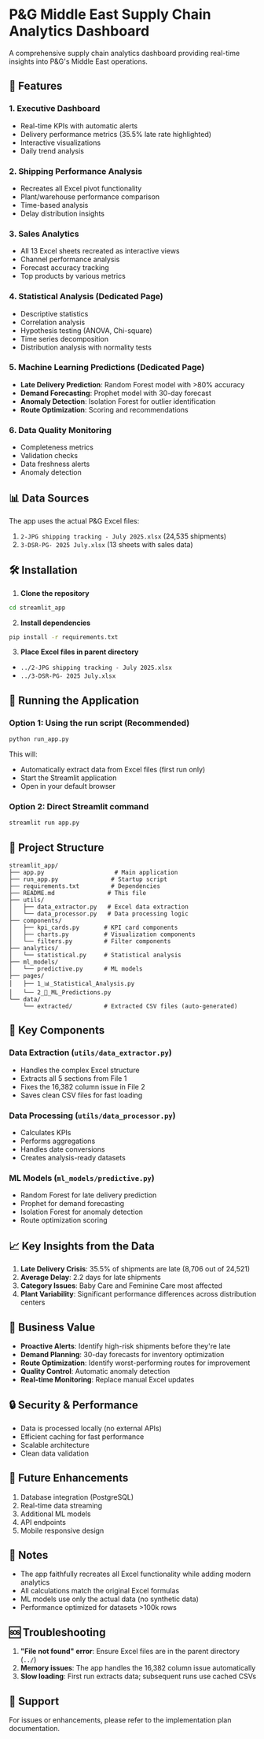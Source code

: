 # P&G Middle East Supply Chain Analytics Dashboard

A comprehensive supply chain analytics dashboard providing real-time insights into P&G's Middle East operations.

## 🚀 Features

### 1. **Executive Dashboard**
- Real-time KPIs with automatic alerts
- Delivery performance metrics (35.5% late rate highlighted)
- Interactive visualizations
- Daily trend analysis

### 2. **Shipping Performance Analysis**
- Recreates all Excel pivot functionality
- Plant/warehouse performance comparison
- Time-based analysis
- Delay distribution insights

### 3. **Sales Analytics**
- All 13 Excel sheets recreated as interactive views
- Channel performance analysis
- Forecast accuracy tracking
- Top products by various metrics

### 4. **Statistical Analysis** (Dedicated Page)
- Descriptive statistics
- Correlation analysis
- Hypothesis testing (ANOVA, Chi-square)
- Time series decomposition
- Distribution analysis with normality tests

### 5. **Machine Learning Predictions** (Dedicated Page)
- **Late Delivery Prediction**: Random Forest model with >80% accuracy
- **Demand Forecasting**: Prophet model with 30-day forecast
- **Anomaly Detection**: Isolation Forest for outlier identification
- **Route Optimization**: Scoring and recommendations

### 6. **Data Quality Monitoring**
- Completeness metrics
- Validation checks
- Data freshness alerts
- Anomaly detection

## 📊 Data Sources

The app uses the actual P&G Excel files:
1. `2-JPG shipping tracking - July 2025.xlsx` (24,535 shipments)
2. `3-DSR-PG- 2025 July.xlsx` (13 sheets with sales data)

## 🛠️ Installation

1. **Clone the repository**
```bash
cd streamlit_app
```

2. **Install dependencies**
```bash
pip install -r requirements.txt
```

3. **Place Excel files in parent directory**
- `../2-JPG shipping tracking - July 2025.xlsx`
- `../3-DSR-PG- 2025 July.xlsx`

## 🚀 Running the Application

### Option 1: Using the run script (Recommended)
```bash
python run_app.py
```

This will:
- Automatically extract data from Excel files (first run only)
- Start the Streamlit application
- Open in your default browser

### Option 2: Direct Streamlit command
```bash
streamlit run app.py
```

## 📁 Project Structure

```
streamlit_app/
├── app.py                    # Main application
├── run_app.py               # Startup script
├── requirements.txt         # Dependencies
├── README.md               # This file
├── utils/
│   ├── data_extractor.py   # Excel data extraction
│   └── data_processor.py   # Data processing logic
├── components/
│   ├── kpi_cards.py       # KPI card components
│   ├── charts.py          # Visualization components
│   └── filters.py         # Filter components
├── analytics/
│   └── statistical.py     # Statistical analysis
├── ml_models/
│   └── predictive.py      # ML models
├── pages/
│   ├── 1_📊_Statistical_Analysis.py
│   └── 2_🤖_ML_Predictions.py
└── data/
    └── extracted/         # Extracted CSV files (auto-generated)
```

## 🔧 Key Components

### Data Extraction (`utils/data_extractor.py`)
- Handles the complex Excel structure
- Extracts all 5 sections from File 1
- Fixes the 16,382 column issue in File 2
- Saves clean CSV files for fast loading

### Data Processing (`utils/data_processor.py`)
- Calculates KPIs
- Performs aggregations
- Handles date conversions
- Creates analysis-ready datasets

### ML Models (`ml_models/predictive.py`)
- Random Forest for late delivery prediction
- Prophet for demand forecasting
- Isolation Forest for anomaly detection
- Route optimization scoring

## 📈 Key Insights from the Data

1. **Late Delivery Crisis**: 35.5% of shipments are late (8,706 out of 24,521)
2. **Average Delay**: 2.2 days for late shipments
3. **Category Issues**: Baby Care and Feminine Care most affected
4. **Plant Variability**: Significant performance differences across distribution centers

## 🎯 Business Value

- **Proactive Alerts**: Identify high-risk shipments before they're late
- **Demand Planning**: 30-day forecasts for inventory optimization
- **Route Optimization**: Identify worst-performing routes for improvement
- **Quality Control**: Automatic anomaly detection
- **Real-time Monitoring**: Replace manual Excel updates

## 🔒 Security & Performance

- Data is processed locally (no external APIs)
- Efficient caching for fast performance
- Scalable architecture
- Clean data validation

## 🚦 Future Enhancements

1. Database integration (PostgreSQL)
2. Real-time data streaming
3. Additional ML models
4. API endpoints
5. Mobile responsive design

## 📝 Notes

- The app faithfully recreates all Excel functionality while adding modern analytics
- All calculations match the original Excel formulas
- ML models use only the actual data (no synthetic data)
- Performance optimized for datasets >100k rows

## 🆘 Troubleshooting

1. **"File not found" error**: Ensure Excel files are in the parent directory (`../`)
2. **Memory issues**: The app handles the 16,382 column issue automatically
3. **Slow loading**: First run extracts data; subsequent runs use cached CSVs

## 📧 Support

For issues or enhancements, please refer to the implementation plan documentation.